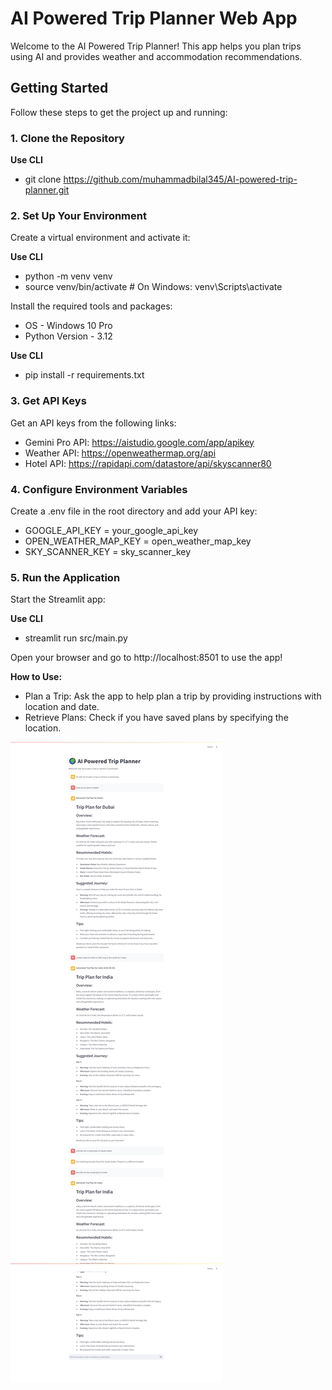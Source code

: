 # AI Powered Trip Planner Web App

Welcome to the AI Powered Trip Planner! This app helps you plan trips using AI and provides weather and accommodation recommendations.

## Getting Started

Follow these steps to get the project up and running:

### 1. Clone the Repository

**Use CLI**

- git clone https://github.com/muhammadbilal345/AI-powered-trip-planner.git

### 2. Set Up Your Environment
Create a virtual environment and activate it:

**Use CLI**
- python -m venv venv
- source venv/bin/activate  # On Windows: venv\Scripts\activate

Install the required tools and packages:
- OS -  Windows 10 Pro
- Python Version - 3.12

**Use CLI**
- pip install -r requirements.txt

### 3. Get API Keys
Get an API keys from the following links:

- Gemini Pro API: https://aistudio.google.com/app/apikey
- Weather API: https://openweathermap.org/api
- Hotel API: https://rapidapi.com/datastore/api/skyscanner80

### 4. Configure Environment Variables
Create a .env file in the root directory and add your API key:

- GOOGLE_API_KEY = your_google_api_key
- OPEN_WEATHER_MAP_KEY = open_weather_map_key
- SKY_SCANNER_KEY = sky_scanner_key

### 5. Run the Application
Start the Streamlit app:

**Use CLI**
- streamlit run src/main.py

Open your browser and go to http://localhost:8501 to use the app!

**How to Use:**
- Plan a Trip: Ask the app to help plan a trip by providing instructions with location and date.
- Retrieve Plans: Check if you have saved plans by specifying the location.

![AI Powered Trip Planner App](output.png)
